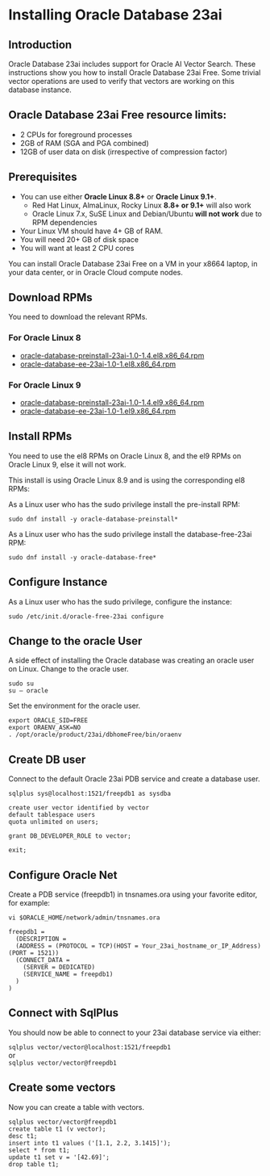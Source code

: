 # Installing Oracle Database 23ai

## Introduction
Oracle Database 23ai includes support for Oracle AI Vector Search. These instructions show you how to install Oracle Database 23ai Free. Some trivial vector operations are used to verify that vectors are working on this database instance. 
 

## Oracle Database 23ai Free resource limits:
- 2 CPUs for foreground processes
- 2GB of RAM (SGA and PGA combined)
- 12GB of user data on disk (irrespective of compression factor)


## Prerequisites
- You can use either **Oracle Linux 8.8+** or **Oracle Linux 9.1+**.
  - Red Hat Linux, AlmaLinux, Rocky Linux **8.8+ or 9.1+** will also work
  - Oracle Linux 7.x, SuSE Linux and Debian/Ubuntu **will not work** due to RPM dependencies
- Your Linux VM should have 4+ GB of RAM.
- You will need 20+ GB of disk space
- You will want at least 2 CPU cores

You can install Oracle Database 23ai Free on a VM in your x8664 laptop, in your data center, or in Oracle Cloud compute nodes.


## Download RPMs
You need to download the relevant RPMs.

### For Oracle Linux 8
- [oracle-database-preinstall-23ai-1.0-1.4.el8.x86_64.rpm](https://yum.oracle.com/repo/OracleLinux/OL8/appstream/x86_64/getPackage/oracle-database-preinstall-23ai-1.0-2.el8.x86_64.rpm)
- [oracle-database-ee-23ai-1.0-1.el8.x86_64.rpm](https://download.oracle.com/otn-pub/otn_software/db-free/oracle-database-free-23ai-1.0-1.el8.x86_64.rpm)

### For Oracle Linux 9
- [oracle-database-preinstall-23ai-1.0-1.4.el9.x86_64.rpm](https://yum.oracle.com/repo/OracleLinux/OL9/appstream/x86_64/getPackage/oracle-database-preinstall-23ai-1.0-2.el9.x86_64.rpm)
- [oracle-database-ee-23ai-1.0-1.el9.x86_64.rpm](https://download.oracle.com/otn-pub/otn_software/db-free/oracle-database-free-23ai-1.0-1.el9.x86_64.rpm)


## Install RPMs
You need to use the el8 RPMs on Oracle Linux 8, and the el9 RPMs on Oracle Linux 9, else it will not work.

This install is using Oracle Linux 8.9 and is using the corresponding el8 RPMs:


As a Linux user who has the sudo privilege install the pre-install RPM:

`sudo dnf install -y oracle-database-preinstall*` 


As a Linux user who has the sudo privilege install the database-free-23ai RPM:

`sudo dnf install -y oracle-database-free*` 


## Configure Instance
As a Linux user who has the sudo privilege, configure the instance:

`sudo /etc/init.d/oracle-free-23ai configure` 


## Change to the oracle User
A side effect of installing the Oracle database was creating an oracle user on Linux.
Change to the oracle user.

`sudo su`  
`su – oracle`

Set the environment for the oracle user.

`export ORACLE_SID=FREE`  
`export ORAENV_ASK=NO`  
`. /opt/oracle/product/23ai/dbhomeFree/bin/oraenv` 



## Create DB user
Connect to the default Oracle 23ai PDB service and create a database user.

`sqlplus sys@localhost:1521/freepdb1 as sysdba`  

`create user vector identified by vector`  
`default tablespace users`   
`quota unlimited on users;`

`grant DB_DEVELOPER_ROLE to vector;`

`exit;`

## Configure Oracle Net
Create a PDB service (freepdb1) in tnsnames.ora using your favorite editor, for example:

`vi $ORACLE_HOME/network/admin/tnsnames.ora`   


`freepdb1 =`  
`  (DESCRIPTION =`  
`  (ADDRESS = (PROTOCOL = TCP)(HOST = Your_23ai_hostname_or_IP_Address)(PORT = 1521))`  
`  (CONNECT_DATA =`  
`    (SERVER = DEDICATED)`  
`    (SERVICE_NAME = freepdb1)`  
`  )`  
`)`


## Connect with SqlPlus
You should now be able to connect to your 23ai database service via either:

`sqlplus vector/vector@localhost:1521/freepdb1`   
or  
`sqlplus vector/vector@freepdb1` 


## Create some vectors
Now you can create a table with vectors.

`sqlplus vector/vector@freepdb1`   
`create table t1 (v vector);`  
`desc t1;`  
`insert into t1 values ('[1.1, 2.2, 3.1415]');`  
`select * from t1;`  
`update t1 set v = '[42.69]';`  
`drop table t1;`






